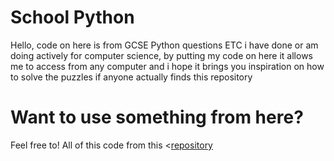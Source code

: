 # School Python
Hello, code on here is from GCSE Python questions ETC i have done or am doing actively for computer science, by putting my code on here it allows me  to access from any computer and i hope it brings you inspiration on how to solve the puzzles if anyone actually finds this repository

# Want to use something from here?
Feel free to! All of this code from this <[repository](https://github.com/ICodeDumbStuff/School-Python)
